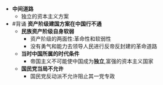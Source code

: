 - **中间道路**
	- 独立的资本主义方案
- #背诵 **资产阶级建国方案在中国行不通**
	- **民族资产阶级自身软弱**
		- 资产阶级的两面性:革命性和软弱性
		- 没有勇气和能力去领导人民进行反帝反封建的革命道路
	- **当时中国所属的时代条件**
		- 帝国主义不可能使中国成为**独立**,富强的资本主义国家
	- **国民党当局不允许**
		- 国民党反动派不允许阻止其一党专政